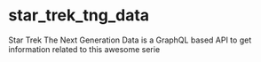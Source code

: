 # star_trek_tng_data
Star Trek The Next Generation Data is a GraphQL based API to get information related to this awesome serie
